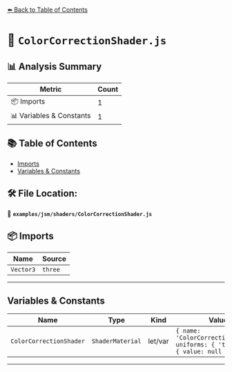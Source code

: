 [⬅️ Back to Table of Contents](../../../index.md)

# 📄 `ColorCorrectionShader.js`

## 📊 Analysis Summary

| Metric | Count |
|--------|-------|
| 📦 Imports | 1 |
| 📊 Variables & Constants | 1 |

## 📚 Table of Contents

- [Imports](#imports)
- [Variables & Constants](#variables-constants)

## 🛠️ File Location:
📂 **`examples/jsm/shaders/ColorCorrectionShader.js`**

## 📦 Imports

| Name | Source |
|------|--------|
| `Vector3` | `three` |


---

## Variables & Constants

| Name | Type | Kind | Value | Exported |
|------|------|------|-------|----------|
| `ColorCorrectionShader` | `ShaderMaterial` | let/var | `{ name: 'ColorCorrectionShader', uniforms: { 'tDiffuse': { value: null }, 'po...` | ✗ |


---